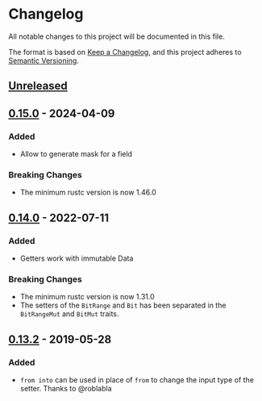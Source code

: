 # Changelog
All notable changes to this project will be documented in this file.

The format is based on [Keep a Changelog](https://keepachangelog.com/en/1.0.0/),
and this project adheres to [Semantic Versioning](https://semver.org/spec/v2.0.0.html).

## [Unreleased]

## [0.15.0] - 2024-04-09

### Added
 - Allow to generate mask for a field

### Breaking Changes
 - The minimum rustc version is now 1.46.0

## [0.14.0] - 2022-07-11

### Added
 - Getters work with immutable Data

### Breaking Changes
 - The minimum rustc version is now 1.31.0
 - The setters of the `BitRange` and `Bit` has been separated in the `BitRangeMut` and `BitMut` traits.

## [0.13.2] - 2019-05-28

### Added
- `from into` can be used in place of `from` to change the input type of the setter. Thanks to @roblabla

[Unreleased]: https://github.com/dzamlo/rust-bitfield/compare/v0.15.0...HEAD
[0.15.0]: https://github.com/dzamlo/rust-bitfield/compare/v0.14.0...v0.15.0
[0.14.0]: https://github.com/dzamlo/rust-bitfield/compare/v0.13.2...v0.14.0
[0.13.2]: https://github.com/dzamlo/rust-bitfield/compare/v0.13.1...v0.13.2

